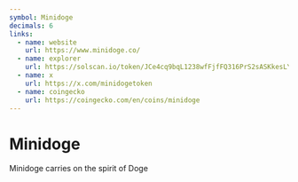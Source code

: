 ```yaml
---
symbol: Minidoge
decimals: 6
links:
  - name: website
    url: https://www.minidoge.co/
  - name: explorer
    url: https://solscan.io/token/JCe4cq9bqL1238wfFjfFQ316PrS2sASKkesLYEyCpump
  - name: x
    url: https://x.com/minidogetoken
  - name: coingecko
    url: https://coingecko.com/en/coins/minidoge
---
```


# Minidoge

Minidoge carries on the spirit of Doge
